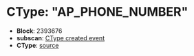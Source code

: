 # CType: "AP_PHONE_NUMBER"

* **Block**: 2393676
* **subscan**: [CType created event](https://spiritnet.subscan.io/extrinsic/0x1e8ade7e40b1773adc3a39744932b79956a9261992b8c9d49a154c43a73e9c1e?event=2393676-80)
* **CType**: [source](./ctype.json)
